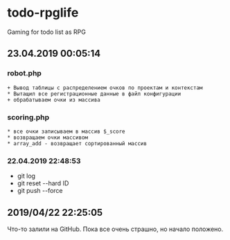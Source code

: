 # todo-rpglife
Gaming for todo list as RPG

## 23.04.2019 00:05:14
### robot.php
    + Вывод таблицы с распределением очков по проектам и контекстам
    * Вытащил все регистрационные данные в файл конфигурации
    + обрабатываем очки из массива
    
### scoring.php
    * все очки записываем в массив $_score
    * возвращаем очки массивом
    * array_add - возвращает сортированный массив

### 22.04.2019 22:48:53
* git log
* git reset --hard ID
* git push --force
	
## 2019/04/22 22:25:05
Что-то залили на GitHub. Пока все очень страшно, но начало положено.
